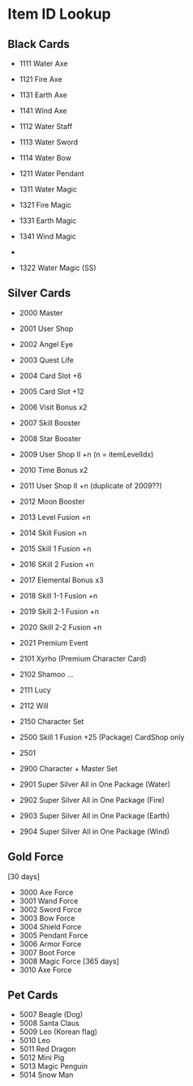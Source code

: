 Item ID Lookup
=====
Black Cards
-----
- 1111 Water Axe
- 1121 Fire Axe
- 1131 Earth Axe
- 1141 Wind Axe

- 1112 Water Staff
- 1113 Water Sword
- 1114 Water Bow

- 1211 Water Pendant

- 1311 Water Magic
- 1321 Fire Magic
- 1331 Earth Magic
- 1341 Wind Magic
- 
- 1322 Water Magic (SS)

Silver Cards
-----

- 2000 Master
- 2001 User Shop
- 2002 Angel Eye
- 2003 Quest Life
- 2004 Card Slot +6
- 2005 Card Slot +12
- 2006 Visit Bonus x2
- 2007 Skill Booster
- 2008 Star Booster
- 2009 User Shop II +n     (n = itemLevelIdx)
- 2010 Time Bonus x2
- 2011 User Shop II +n     (duplicate of 2009??)
- 2012 Moon Booster

- 2013 Level Fusion +n
- 2014 Skill Fusion +n
- 2015 Skill 1 Fusion +n
- 2016 SKill 2 Fusion +n
- 2017 Elemental Bonus x3
- 2018 Skill 1-1 Fusion +n
- 2019 Skill 2-1 Fusion +n
- 2020 Skill 2-2 Fusion +n
- 2021 Premium Event

- 2101 Xyrho    (Premium Character Card)
- 2102 Shamoo
...
- 2111 Lucy
- 2112 Will

- 2150 Character Set

- 2500 Skill 1 Fusion +25 (Package) CardShop only
- 2501

- 2900 Character + Master Set
- 2901 Super Silver All in One Package (Water)
- 2902 Super Silver All in One Package (Fire)
- 2903 Super Silver All in One Package (Earth)
- 2904 Super Silver All in One Package (Wind)

Gold Force
-----
[30 days]
- 3000 Axe Force
- 3001 Wand Force
- 3002 Sword Force
- 3003 Bow Force
- 3004 Shield Force
- 3005 Pendant Force
- 3006 Armor Force
- 3007 Boot Force
- 3008 Magic Force
[365 days]
- 3010 Axe Force

Pet Cards
-----
- 5007 Beagle      (Dog)
- 5008 Santa Claus
- 5009 Leo (Korean flag)
- 5010 Leo
- 5011 Red Dragon
- 5012 Mini Pig
- 5013 Magic Penguin
- 5014 Snow Man

